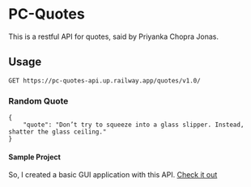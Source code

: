 # PC-Quotes
This is a restful API for quotes, said by Priyanka Chopra Jonas. 

## Usage
```
GET https://pc-quotes-api.up.railway.app/quotes/v1.0/ 
```

### Random Quote
```
{
    "quote": "Don’t try to squeeze into a glass slipper. Instead, shatter the glass ceiling."
}
```

#### Sample Project
So, I created a basic GUI application with this API. [Check it out](https://github.com/A3AJAGBE/PCJ-Quotes-GUI)
